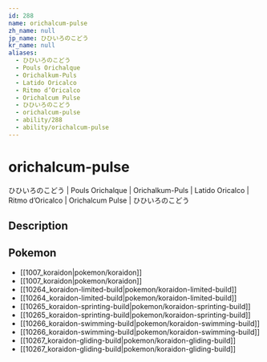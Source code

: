 ```yaml
---
id: 288
name: orichalcum-pulse
zh_name: null
jp_name: ひひいろのこどう
kr_name: null
aliases:
  - ひひいろのこどう
  - Pouls Orichalque
  - Orichalkum-Puls
  - Latido Oricalco
  - Ritmo d’Oricalco
  - Orichalcum Pulse
  - ひひいろのこどう
  - orichalcum-pulse
  - ability/288
  - ability/orichalcum-pulse
---
```

# orichalcum-pulse

ひひいろのこどう | Pouls Orichalque | Orichalkum-Puls | Latido Oricalco | Ritmo d’Oricalco | Orichalcum Pulse | ひひいろのこどう

## Description



## Pokemon

- [[1007_koraidon|pokemon/koraidon]]
- [[1007_koraidon|pokemon/koraidon]]
- [[10264_koraidon-limited-build|pokemon/koraidon-limited-build]]
- [[10264_koraidon-limited-build|pokemon/koraidon-limited-build]]
- [[10265_koraidon-sprinting-build|pokemon/koraidon-sprinting-build]]
- [[10265_koraidon-sprinting-build|pokemon/koraidon-sprinting-build]]
- [[10266_koraidon-swimming-build|pokemon/koraidon-swimming-build]]
- [[10266_koraidon-swimming-build|pokemon/koraidon-swimming-build]]
- [[10267_koraidon-gliding-build|pokemon/koraidon-gliding-build]]
- [[10267_koraidon-gliding-build|pokemon/koraidon-gliding-build]]

